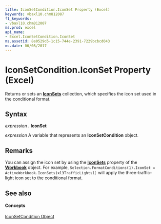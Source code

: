 ```yaml
---
title: IconSetCondition.IconSet Property (Excel)
keywords: vbaxl10.chm812087
f1_keywords:
- vbaxl10.chm812087
ms.prod: excel
api_name:
- Excel.IconSetCondition.IconSet
ms.assetid: 8e0529d5-1c15-744e-2391-7229bcbcd043
ms.date: 06/08/2017
---
```



# IconSetCondition.IconSet Property (Excel)

Returns or sets an  **[IconSets](iconsets-object-excel.md)** collection, which specifies the icon set used in the conditional format.


## Syntax

 _expression_ . **IconSet**

 _expression_ A variable that represents an **IconSetCondition** object.


## Remarks

You can assign the icon set by using the  **[IconSets](workbook-iconsets-property-excel.md)** property of the **[Workbook](workbook-object-excel.md)** object. For example, `Selection.FormatConditions(1).IconSet = ActiveWorkbook.IconSets(xl3TrafficLights1)` will apply the three-traffic-light icon set to the conditional format.


## See also


#### Concepts


[IconSetCondition Object](iconsetcondition-object-excel.md)

